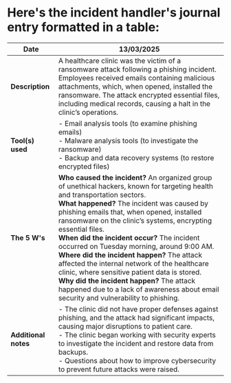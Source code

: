 # Here's the incident handler's journal entry formatted in a table:
| **Date**           | **13/03/2025**                                                                                             |
|--------------------|------------------------------------------------------------------------------------------------------------|
| **Description**     | A healthcare clinic was the victim of a ransomware attack following a phishing incident. Employees received emails containing malicious attachments, which, when opened, installed the ransomware. The attack encrypted essential files, including medical records, causing a halt in the clinic’s operations. |
| **Tool(s) used**    | - Email analysis tools (to examine phishing emails) <br> - Malware analysis tools (to investigate the ransomware) <br> - Backup and data recovery systems (to restore encrypted files) |
| **The 5 W's**       | **Who caused the incident?** An organized group of unethical hackers, known for targeting health and transportation sectors. <br> **What happened?** The incident was caused by phishing emails that, when opened, installed ransomware on the clinic’s systems, encrypting essential files. <br> **When did the incident occur?** The incident occurred on Tuesday morning, around 9:00 AM. <br> **Where did the incident happen?** The attack affected the internal network of the healthcare clinic, where sensitive patient data is stored. <br> **Why did the incident happen?** The attack happened due to a lack of awareness about email security and vulnerability to phishing. |
| **Additional notes**|- The clinic did not have proper defenses against phishing, and the attack had significant impacts, causing major disruptions to patient care. <br> - The clinic began working with security experts to investigate the incident and restore data from backups. <br> - Questions about how to improve cybersecurity to prevent future attacks were raised. |
